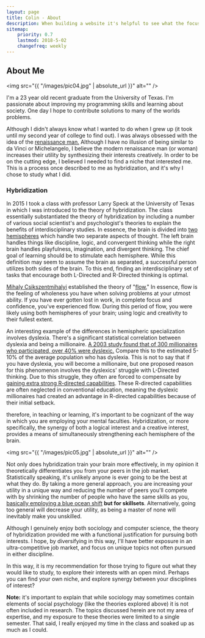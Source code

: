 ```yaml
---
layout: page
title: Colin - About
description: When building a website it's helpful to see what the focus of your site is. This page is an example of how to show a website's focus.
sitemap:
    priority: 0.7
    lastmod: 2018-5-02
    changefreq: weekly
---
```

## About Me

<span class="image left"><img src="{{ "/images/pic04.jpg" | absolute_url }}" alt="" /></span>

I'm a 23 year old recent graduate from the University of Texas. I'm passionate about improving my programming skills and learning about society. One day I hope to contribute solutions to many of the worlds problems.

Although I didn't always know what I wanted to do when I grew up (it took until my second year of college to find out). I was always obsessed with the idea of the <a href="https://en.wikipedia.org/wiki/Polymath"> renaissance man.</a> Although I have no illusion of being similar to da Vinci or Michelangelo, I believe the modern renaissance man (or woman) increases their utility by synthesizing their interests creatively. In order to be on the cutting edge, I believed I needed to find a niche that interested me. This is a process once described to me as hybridization, and it's why I chose to study what I did.

### Hybridization
<div class="box">
  <p>
  In 2015 I took a class with professor Larry Speck at the University of Texas in which I was introduced to the theory of hybridization. The class essentially substantiated the theory of hybridization by including a number of various social scientist's and psychologist's theories to explain the benefits of interdisciplinary studies. In essence, the brain is divided into <a href = "http://brainmadesimple.com/left-and-right-hemispheres.html"> two hemispheres</a> which handle two separate aspects of thought. The left brain handles things like discipline, logic, and convergent thinking while the right brain handles playfulness, imagination, and divergent thinking. The chief goal of learning should be to stimulate each hemisphere. While this definition may seem to assume the brain as separated, a successful person utilizes both sides of the brain. To this end, finding an interdisciplinary set of tasks that encourage both L-Directed and R-Directed thinking is optimal.</p>

  <p><a href= "https://en.wikipedia.org/wiki/Mihaly_Csikszentmihalyi"> Mihaly Csikszentmihalyi</a> established the theory of "<a href= "https://www.amazon.com/Flow-Psychology-Experience-Perennial-Classics/dp/0061339202">flow.</a>" In essence, flow is the feeling of wholeness you have when solving problems at your utmost ability. If you have ever gotten lost in work, in complete focus and confidence, you've experienced flow. During this period of flow, you were likely using both hemispheres of your brain; using logic and creativity to their fullest extent.</p>

  <p>An interesting example of the differences in hemispheric specialization involves dyslexia. There's a significant statistical correlation between dyslexia and being a millionaire. <a href = "http://www.ldonline.org/article/5665/"> A 2003 study found that of 300 millionaires who participated, over 40% were dyslexic.</a> Compare this to the estimated 5-10% of the average population who has dyslexia. This is not to say that if you have dyslexia, you will become a millionaire, but one proposed reason for this phenomenon involves the dyslexics' struggle with L-Directed thinking. Due to this struggle, they often are forced to compensate by <a href="https://blog.dyslexia.com/research-right-brain-strategies/">gaining extra strong R-directed capabilities</a>. These R-directed capabilities are often neglected in conventional education, meaning the dyslexic millionaires had created an advantage in R-directed capabilities because of their initial setback.</p>
  
  <p>therefore, in teaching or learning, it's important to be cognizant of the way in which you are employing your mental faculties. Hybridization, or more specifically, the synergy of both a logical interest and a creative interest, provides a means of simultaneously strengthening each hemisphere of the brain.
  </p>
</div>

<span class="image left"><img src="{{ "/images/pic05.jpg" | absolute_url }}" alt="" /></span>

<p>Not only does hybridization train your brain more effectively, in my opinion it theoretically differentiates you from your peers in the job market. Statistically speaking, it's unlikely anyone is ever going to be the best at what they do. By taking a more general approach, you are increasing your utility in a unique way and reducing the number of peers you'll compete with by shrinking the number of people who have the same skills as you, <a href="https://en.wikipedia.org/wiki/Blue_Ocean_Strategy">basically employing a blue ocean shift</a> <b>but for skillsets</b>. Alternatively, going too general will decrease your utility, as being a master of none will inevitably make you unskilled.</p>

<p>Although I genuinely enjoy both sociology and computer science, the theory of hybridization provided me with a functional justification for pursuing both interests. I hope, by diversifying in this way, I'll have better exposure in an ultra-competitive job market, and focus on unique topics not often pursued in either discipline.</p>

<p>In this way, it is my recommendation for those trying to figure out what they would like to study, to explore their interests with an open mind. Perhaps you can find your own niche, and explore synergy between your disciplines of interest?</p>

<p><b>Note:</b> it's important to explain that while sociology may sometimes contain elements of social psychology (like the theories explored above) it is not often included in research. The topics discussed herein are not my area of expertise, and my exposure to these theories were limited to a single semester. That said, I really enjoyed my time in the class and soaked up as much as I could.</p> 